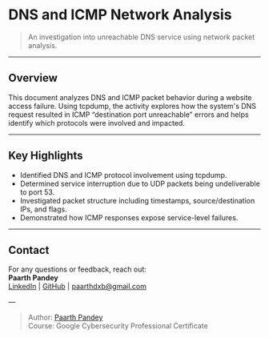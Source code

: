 # DNS and ICMP Network Analysis

> An investigation into unreachable DNS service using network packet analysis.

---

## Overview

This document analyzes DNS and ICMP packet behavior during a website access failure. Using tcpdump, the activity explores how the system's DNS request resulted in ICMP “destination port unreachable” errors and helps identify which protocols were involved and impacted.

---

## Key Highlights

- Identified DNS and ICMP protocol involvement using tcpdump.
- Determined service interruption due to UDP packets being undeliverable to port 53.
- Investigated packet structure including timestamps, source/destination IPs, and flags.
- Demonstrated how ICMP responses expose service-level failures.

---

## Contact

For any questions or feedback, reach out:  
**Paarth Pandey**  
[LinkedIn](https://www.linkedin.com/in/paarth-pandey-13779529b/) | [GitHub](https://github.com/paarthpandey10) | paarthdxb@gmail.com

—

> Author: [Paarth Pandey](https://github.com/paarthpandey10)  
> Course: Google Cybersecurity Professional Certificate
